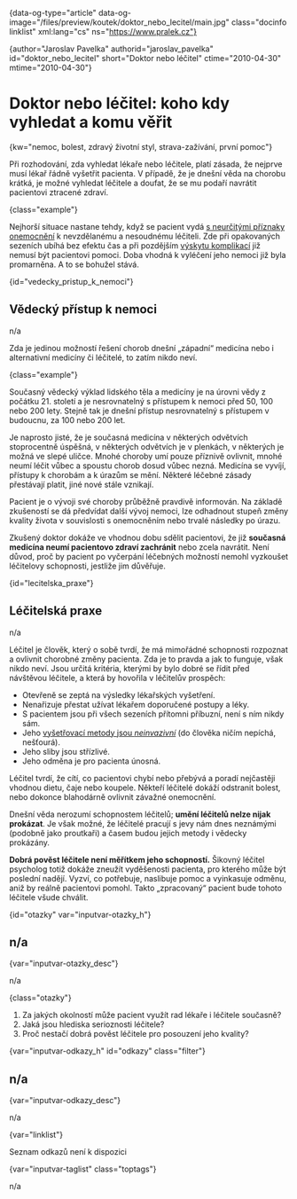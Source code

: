 
{data-og-type="article" data-og-image="/files/preview/koutek/doktor\_nebo\_lecitel/main.jpg" class="docinfo linklist" xml:lang="cs" ns="https://www.pralek.cz"}

{author="Jaroslav Pavelka" authorid="jaroslav\_pavelka" id="doktor\_nebo_lecitel" short="Doktor nebo léčitel" ctime="2010-04-30" mtime="2010-04-30"}

# Doktor nebo léčitel: koho kdy vyhledat a komu věřit

<!-- generated attribute kw by user_udpatekw.sh on 2019-01-10, do not edit -->

{kw="nemoc, bolest, zdravý životní styl, strava-zažívání, první pomoc"}

Při rozhodování, zda vyhledat lékaře nebo léčitele, platí zásada, že nejprve musí lékař řádně vyšetřit pacienta. V případě, že je dnešní věda na chorobu krátká, je možné vyhledat léčitele a doufat, že se mu podaří navrátit pacientovi ztracené zdraví.

{class="example"}

Nejhorší situace nastane tehdy, když se pacient vydá [s neurčitými příznaky onemocnění][1] k nevzdělanému a nesoudnému léčiteli. Zde při opakovaných sezeních ubíhá bez efektu čas a při pozdějším [výskytu komplikací][1] již nemusí být pacientovi pomoci. Doba vhodná k vyléčení jeho nemoci již byla promarněna. A to se bohužel stává.

{id="vedecky\_pristup\_k_nemoci"}

## Vědecký přístup k nemoci

n/a

Zda je jedinou možností řešení chorob dnešní „západní“ medicína nebo i alternativní medicíny či léčitelé, to zatím nikdo neví.

{class="example"}

Současný vědecký výklad lidského těla a medicíny je na úrovni vědy z počátku 21. století a je nesrovnatelný s přístupem k nemoci před 50, 100 nebo 200 lety. Stejně tak je dnešní přístup nesrovnatelný s přístupem v budoucnu, za 100 nebo 200 let.

Je naprosto jisté, že je současná medicína v některých odvětvích stoprocentně úspěšná, v některých odvětvích je v plenkách, v některých je možná ve slepé uličce. Mnohé choroby umí pouze příznivě ovlivnit, mnohé neumí léčit vůbec a spoustu chorob dosud vůbec nezná. Medicína se vyvíjí, přístupy k chorobám a k úrazům se mění. Některé léčebné zásady přestávají platit, jiné nové stále vznikají.

Pacient je o vývoji své choroby průběžně pravdivě informován. Na základě zkušeností se dá předvídat další vývoj nemoci, lze odhadnout stupeň změny kvality života v souvislosti s onemocněním nebo trvalé následky po úrazu.

Zkušený doktor dokáže ve vhodnou dobu sdělit pacientovi, že již **současná medicína neumí pacientovo zdraví zachránit** nebo zcela navrátit. Není důvod, proč by pacient po vyčerpání léčebných možností nemohl vyzkoušet léčitelovy schopnosti, jestliže jim důvěřuje.

{id="lecitelska_praxe"}

## Léčitelská praxe

n/a

Léčitel je člověk, který o sobě tvrdí, že má mimořádné schopnosti rozpoznat a ovlivnit chorobné změny pacienta. Zda je to pravda a jak to funguje, však nikdo neví. Jsou určitá kritéria, kterými by bylo dobré se řídit před návštěvou léčitele, a která by hovořila v léčitelův prospěch:

  * Otevřeně se zeptá na výsledky lékařských vyšetření.
  * Nenařizuje přestat užívat lékařem doporučené postupy a léky.
  * S pacientem jsou při všech sezeních přítomni příbuzní, není s ním nikdy sám.
  * Jeho [vyšetřovací metody jsou _neinvazivní_][2] (do člověka ničím nepíchá, nešťourá).
  * Jeho sliby jsou střízlivé.
  * Jeho odměna je pro pacienta únosná.

Léčitel tvrdí, že cítí, co pacientovi chybí nebo přebývá a poradí nejčastěji vhodnou dietu, čaje nebo koupele. Někteří léčitelé dokáží odstranit bolest, nebo dokonce blahodárně ovlivnit závažné onemocnění.

Dnešní věda nerozumí schopnostem léčitelů; **umění léčitelů nelze nijak prokázat**. Je však možné, že léčitelé pracují s jevy nám dnes neznámými (podobně jako proutkaři) a časem budou jejich metody i vědecky prokázány.

**Dobrá pověst léčitele není měřítkem jeho schopností.** Šikovný léčitel psycholog totiž dokáže zneužít vyděšenosti pacienta, pro kterého může být poslední nadějí. Vyzví, co potřebuje, naslibuje pomoc a vyinkasuje odměnu, aniž by reálně pacientovi pomohl. Takto „zpracovaný“ pacient bude tohoto léčitele všude chválit.

{id="otazky" var="inputvar-otazky_h"}

## n/a

{var="inputvar-otazky_desc"}

n/a

{class="otazky"}

  1. Za jakých okolností může pacient využít rad lékaře i léčitele současně?
  2. Jaká jsou hlediska serioznosti léčitele?
  3. Proč nestačí dobrá pověst léčitele pro posouzení jeho kvality?

{var="inputvar-odkazy_h" id="odkazy" class="filter"}

## n/a

{var="inputvar-odkazy_desc"}

n/a

{var="linklist"}

Seznam odkazů není k dispozici

{var="inputvar-taglist" class="toptags"}

n/a

 [1]: mytus_o_rakovine
 [2]: lekove_formy

